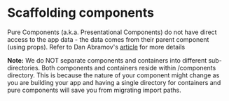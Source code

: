 # Scaffolding components

Pure Components (a.k.a. Presentational Components) do not have direct access to the app data - the data comes from their parent component (using props). Refer to Dan Abramov's [article](https://medium.com/@dan_abramov/smart-and-dumb-components-7ca2f9a7c7d0#.jfhjwnlv3) for more details

**Note:** We do NOT separate components and containers into different sub-directories. Both components and containers reside within /components directory. This is because the nature of your component might change as you are building your app and having a single directory for containers and pure components will save you from migrating import paths.
